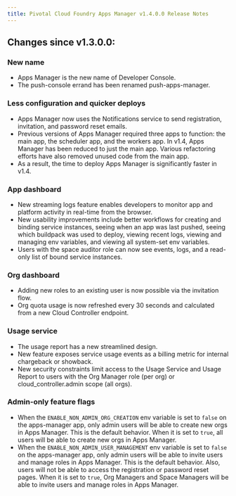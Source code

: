```yaml
---
title: Pivotal Cloud Foundry Apps Manager v1.4.0.0 Release Notes
---
```


## Changes since v1.3.0.0: 

### New name

* Apps Manager is the new name of Developer Console. 
* The push-console errand has been renamed push-apps-manager. 

### Less configuration and quicker deploys

* Apps Manager now uses the Notifications service to send registration, invitation, and password reset emails.  
* Previous versions of Apps Manager required three apps to function: the main app, the scheduler app, and the workers app. In v1.4, Apps Manager has been reduced to just the main app. Various refactoring efforts have also removed unused code from the main app. 
* As a result, the time to deploy Apps Manager is significantly faster in v1.4. 

### App dashboard 

* New streaming logs feature enables developers to monitor app and platform activity in real-time from the browser. 
* New usability improvements include better workflows for creating and binding service instances, seeing when an app was last pushed, seeing which buildpack was used to deploy, viewing recent logs, viewing and managing env variables, and viewing all system-set env variables. 
* Users with the space auditor role can now see events, logs, and a read-only list of bound service instances. 

### Org dashboard

* Adding new roles to an existing user is now possible via the invitation flow. 
* Org quota usage is now refreshed every 30 seconds and calculated from a new Cloud Controller endpoint. 

### Usage service 

* The usage report has a new streamlined design. 
* New feature exposes service usage events as a billing metric for internal chargeback or showback.
* New security constraints limit access to the Usage Service and Usage Report to users with the Org Manager role (per org) or cloud_controller.admin scope (all orgs).

### Admin-only feature flags 
* When the `ENABLE_NON_ADMIN_ORG_CREATION` env variable is set to `false` on the apps-manager app, only admin users will be able to create new orgs in Apps Manager. This is the default behavior. When it is set to `true`, all users will be able to create new orgs in Apps Manager. 
* When the `ENABLE_NON_ADMIN_USER_MANAGEMENT` env variable is set to `false` on the apps-manager app, only admin users will be able to invite users and manage roles in Apps Manager. This is the default behavior. Also, users will not be able to access the registration or password reset pages. When it is set to `true`, Org Managers and Space Managers will be able to invite users and manage roles in Apps Manager. 